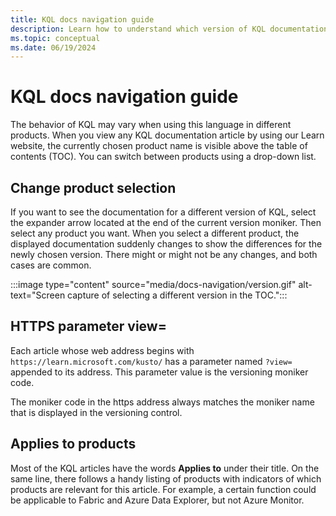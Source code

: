 ```yaml
---
title: KQL docs navigation guide
description: Learn how to understand which version of KQL documentation you are viewing and how to switch to a different version.
ms.topic: conceptual
ms.date: 06/19/2024
---
```

# KQL docs navigation guide

The behavior of KQL may vary when using this language in different products. When you view any KQL documentation article by using our Learn website, the currently chosen product name is visible above the table of contents (TOC). You can switch between products using a drop-down list.

## Change product selection

If you want to see the documentation for a different version of KQL, select the expander arrow located at the end of the current version moniker. Then select any product you want. When you select a different product, the displayed documentation suddenly changes to show the differences for the newly chosen version. There might or might not be any changes, and both cases are common.

:::image type="content" source="media/docs-navigation/version.gif" alt-text="Screen capture of selecting a different version in the TOC.":::

## HTTPS parameter view=

Each article whose web address begins with `https://learn.microsoft.com/kusto/` has a parameter named `?view=` appended to its address. This parameter value is the versioning moniker code.

The moniker code in the https address always matches the moniker name that is displayed in the versioning control.

## Applies to products

Most of the KQL articles have the words **Applies to** under their title. On the same line, there follows a handy listing of products with indicators of which products are relevant for this article. For example, a certain function could be applicable to Fabric and Azure Data Explorer, but not Azure Monitor.

